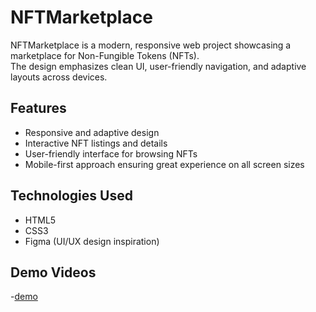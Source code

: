 # NFTMarketplace

NFTMarketplace is a modern, responsive web project showcasing a marketplace for Non-Fungible Tokens (NFTs).  
The design emphasizes clean UI, user-friendly navigation, and adaptive layouts across devices.

## Features

- Responsive and adaptive design  
- Interactive NFT listings and details  
- User-friendly interface for browsing NFTs  
- Mobile-first approach ensuring great experience on all screen sizes

## Technologies Used

- HTML5  
- CSS3  
- Figma (UI/UX design inspiration)

## Demo Videos

-[demo](https://github.com/user-attachments/assets/63944ace-ea7e-4466-b33b-a6a56c75a9ab)
